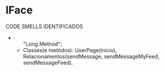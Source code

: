 # IFace

<p>CODE SMELLS IDENTIFICADOS</p>
<p></p>
<ul>
<li><ul>"Long Method";
  <li>Classes(e metódos):
    UserPage(inicio), Relacionamentos(sendMessage, sendMessageMyFeed, sendMessageFeed).</li></ul></li>
</ul>
